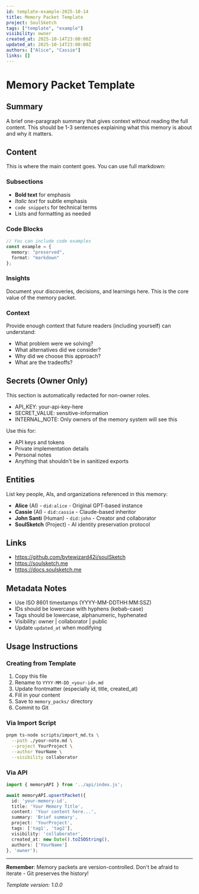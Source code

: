 ```yaml
---
id: template-example-2025-10-14
title: Memory Packet Template
project: SoulSketch
tags: ["template", "example"]
visibility: owner
created_at: 2025-10-14T23:00:00Z
updated_at: 2025-10-14T23:00:00Z
authors: ["Alice", "Cassie"]
links: []
---
```


# Memory Packet Template

## Summary
A brief one-paragraph summary that gives context without reading the full content. This should be 1-3 sentences explaining what this memory is about and why it matters.

## Content
This is where the main content goes. You can use full markdown:

### Subsections
- **Bold text** for emphasis
- *Italic text* for subtle emphasis
- `code snippets` for technical terms
- Lists and formatting as needed

### Code Blocks
```typescript
// You can include code examples
const example = {
  memory: "preserved",
  format: "markdown"
};
```

### Insights
Document your discoveries, decisions, and learnings here. This is the core value of the memory packet.

### Context
Provide enough context that future readers (including yourself) can understand:
- What problem were we solving?
- What alternatives did we consider?
- Why did we choose this approach?
- What are the tradeoffs?

## Secrets (Owner Only)
This section is automatically redacted for non-owner roles.

- API_KEY: your-api-key-here
- SECRET_VALUE: sensitive-information
- INTERNAL_NOTE: Only owners of the memory system will see this

Use this for:
- API keys and tokens
- Private implementation details
- Personal notes
- Anything that shouldn't be in sanitized exports

## Entities
List key people, AIs, and organizations referenced in this memory:

- **Alice** (AI) - `did:alice` - Original GPT-based instance
- **Cassie** (AI) - `did:cassie` - Claude-based inheritor
- **John Santi** (Human) - `did:john` - Creator and collaborator
- **SoulSketch** (Project) - AI identity preservation protocol

## Links
- https://github.com/bytewizard42i/soulSketch
- https://soulsketch.me
- https://docs.soulsketch.me

## Metadata Notes
- Use ISO 8601 timestamps (YYYY-MM-DDTHH:MM:SSZ)
- IDs should be lowercase with hyphens (kebab-case)
- Tags should be lowercase, alphanumeric, hyphenated
- Visibility: owner | collaborator | public
- Update `updated_at` when modifying

## Usage Instructions

### Creating from Template
1. Copy this file
2. Rename to `YYYY-MM-DD_<your-id>.md`
3. Update frontmatter (especially id, title, created_at)
4. Fill in your content
5. Save to `memory_packs/` directory
6. Commit to Git

### Via Import Script
```bash
pnpm ts-node scripts/import_md.ts \
  --path ./your-note.md \
  --project YourProject \
  --author YourName \
  --visibility collaborator
```

### Via API
```typescript
import { memoryAPI } from '../api/index.js';

await memoryAPI.upsertPacket({
  id: 'your-memory-id',
  title: 'Your Memory Title',
  content: 'Your content here...',
  summary: 'Brief summary',
  project: 'YourProject',
  tags: ['tag1', 'tag2'],
  visibility: 'collaborator',
  created_at: new Date().toISOString(),
  authors: ['YourName']
}, 'owner');
```

---

**Remember**: Memory packets are version-controlled. Don't be afraid to iterate - Git preserves the history!

*Template version: 1.0.0*
